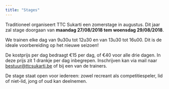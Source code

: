 ```yaml
---
title: "Stages"
---
```


Traditioneel organiseert TTC Sukarti een zomerstage in augustus.
Dit jaar zal
stage doorgaan van **maandag 27/08/2018 tem woensdag
29/08/2018**.

We trainen elke dag van 9u30u tot 12u30 en van 13u30 tot
16u00. Dit is de ideale voorbereiding op het nieuwe seizoen!

De kostprijs per dag bedraagt €15 per dag, of €40 voor alle drie
dagen. In deze prijs zit 1 drankje per dag inbegrepen.
Inschrijven kan via mail naar bestuur@ttcsukarti.be of bij een
van de trainers.

De stage staat open voor iedereen: zowel recreant als
competitiespeler, lid of niet-lid, jong of oud kan deelnemen.

